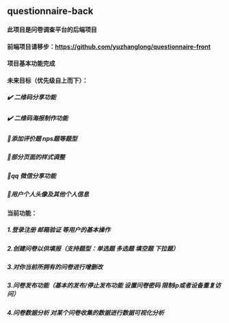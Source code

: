 ## questionnaire-back
#### 此项目是问卷调查平台的后端项目
#### 前端项目请移步：https://github.com/yuzhanglong/questionnaire-front
#### 项目基本功能完成

#### 未来目标（优先级自上而下）：
##### :heavy_check_mark: 二维码分享功能
##### :heavy_check_mark: 二维码海报制作功能
##### :pushpin:添加评价题 nps题等题型
##### :pushpin:部分页面的样式调整
##### :pushpin:qq 微信分享功能
##### :pushpin:用户个人头像及其他个人信息

#### 当前功能：
##### 1.登录注册 邮箱验证 等用户的基本操作
##### 2.创建问卷以供填报（支持题型：单选题 多选题 填空题 下拉题）
##### 3.对你当前所拥有的问卷进行增删改
##### 3.问卷发布功能（基本的发布/停止发布功能 设置问卷密码 限制ip或者设备重复访问）
##### 4.问卷数据分析 对某个问卷收集的数据进行数据可视化分析